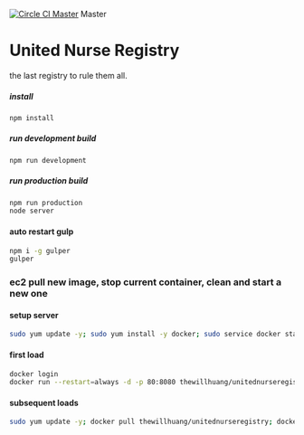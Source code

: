 [![Circle CI Master](https://circleci.com/gh/thewillhuang/unitednurseregistry/tree/repo.svg?style=shield&circle-token=8457dbb63525c6b57f10c6601060360a6c34a4a1)](https://circleci.com/gh/thewillhuang/unitednurseregistry/tree/master) Master
# United Nurse Registry
the last registry to rule them all.

##### install
```sh
npm install
```

##### run development build
```sh
npm run development
```

##### run production build
```sh
npm run production
node server
```

#### auto restart gulp
```sh
npm i -g gulper
gulper
```

### ec2 pull new image, stop current container, clean and start a new one
#### setup server
```sh
sudo yum update -y; sudo yum install -y docker; sudo service docker start; sudo usermod -a -G docker ec2-user; exit
```
#### first load
```sh
docker login
docker run --restart=always -d -p 80:8080 thewillhuang/unitednurseregistry; exit
```
#### subsequent loads
```sh
sudo yum update -y; docker pull thewillhuang/unitednurseregistry; docker stop $(docker ps -aq); docker rm $(docker ps -aq); docker run -d --restart='always' -p 80:8080 thewillhuang/unitednurseregistry; docker rmi $(docker images -q --filter "dangling=true"); exit
```
